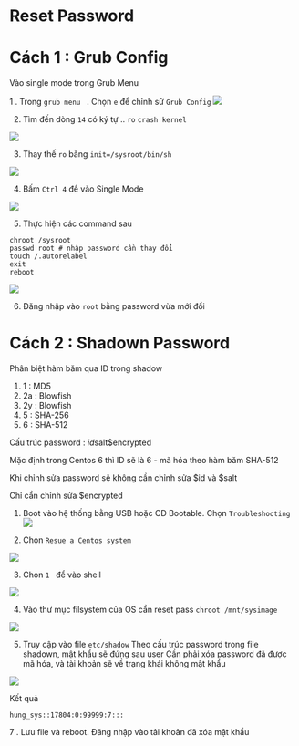 # Reset Password

# Cách 1 : Grub Config

Vào  single mode trong Grub Menu

1 . Trong `grub menu ` . Chọn `e` để chỉnh sử `Grub Config`
![](https://image.ibb.co/h17yeK/Cent_OS_7_64_bit_2018_09_30_01_22_17.png)


2. Tìm đến dòng `14` có ký tự .. `ro`  `crash kernel`

![](https://image.ibb.co/knUuKK/Cent_OS_7_64_bit_2018_09_30_01_24_07.png)

3. Thay thế `ro` bằng `init=/sysroot/bin/sh`

![](https://image.ibb.co/dgQ1zK/Cent_OS_7_64_bit_2018_09_30_01_23_23.png)

4. Bấm `Ctrl 4` để vào Single Mode

![](https://image.ibb.co/dpJh6z/Cent_OS_7_64_bit_2018_09_30_01_24_35.png)

5. Thực hiện các command sau

```
chroot /sysroot
passwd root # nhập password cần thay đổi
touch /.autorelabel
exit
reboot

```

![](https://image.ibb.co/g7JFRz/Cent_OS_7_64_bit_2018_09_30_01_25_27.png)

6. Đăng nhập vào `root` bằng password vừa mới đổi

# Cách 2 : Shadown Password

Phân biệt hàm băm qua ID trong shadow

1.  1 : MD5
2.  2a  : Blowfish
3.  2y  : Blowfish
4.  5  : SHA-256
5.  6  : SHA-512

Cấu trúc password :     $id$salt$encrypted

Mặc định trong Centos 6 thì ID sẽ là 6 - mã hóa theo hàm băm SHA-512

Khi chỉnh sửa password sẽ không cần chỉnh sửa $id và $salt 

Chỉ cần chỉnh sửa $encrypted


1. Boot vào hệ thống bằng USB hoặc CD Bootable. 
Chọn `Troubleshooting`
![](https://image.ibb.co/hKkhpK/Cent_OS_7_64_bit_2018_09_30_02_11_43.png)


2. Chọn `Resue a Centos system `

![](https://image.ibb.co/hKkhpK/Cent_OS_7_64_bit_2018_09_30_02_11_43.png)

3.  Chọn `1 ` để vào shell

![](https://image.ibb.co/m43Dwz/Cent_OS_7_64_bit_2018_09_30_02_12_42.png)

4. Vào thư mục filsystem của OS cần reset pass
`chroot /mnt/sysimage`  

![](https://image.ibb.co/m43Dwz/Cent_OS_7_64_bit_2018_09_30_02_12_42.png)


5. Truy cập vào file `etc/shadow`
Theo cấu trúc password trong file shadown, mật khẩu sẽ đứng sau user
Cần phải xóa password đã được mã hóa, và tài khoản sẽ về trạng khái không mật khẩu

![](https://image.ibb.co/ntRBie/Cent_OS_7_64_bit_2018_09_30_02_50_46.png)
 
 Kết quả

`hung_sys::17804:0:99999:7:::
`


7 . Lưu file và reboot. Đăng nhập vào tải khoản đã xóa mật khẩu

